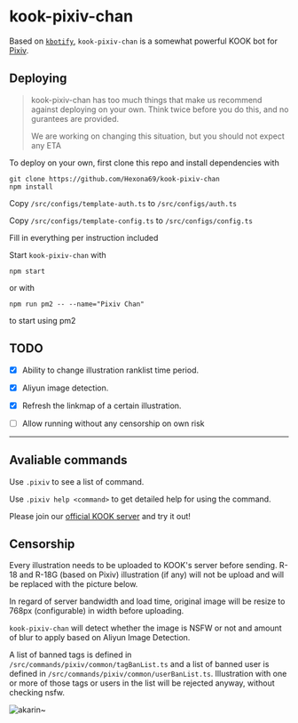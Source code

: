 # kook-pixiv-chan

Based on [`kbotify`](https://github.com/fi6/kBotify), `kook-pixiv-chan` is a somewhat powerful KOOK bot for [Pixiv](https://www.pixiv.net).

## Deploying

> kook-pixiv-chan has too much things that make us recommend against deploying on your own. Think twice before you do this, and no gurantees are provided.
>
> We are working on changing this situation, but you should not expect any ETA

To deploy on your own, first clone this repo and install dependencies with

```
git clone https://github.com/Hexona69/kook-pixiv-chan
npm install
```

Copy `/src/configs/template-auth.ts` to `/src/configs/auth.ts`

Copy `/src/configs/template-config.ts` to `/src/configs/config.ts`

Fill in everything per instruction included

Start `kook-pixiv-chan` with

```
npm start
```

or with

```
npm run pm2 -- --name="Pixiv Chan"
```

to start using pm2

## TODO

- [x] Ability to change illustration ranklist time period.
- [x] Aliyun image detection.
- [x] Refresh the linkmap of a certain illustration.
- [ ] Allow running without any censorship on own risk


---

## Avaliable commands

Use `.pixiv` to see a list of command.

Use `.pixiv help <command>` to get detailed help for using the command.

Please join our [official KOOK server](https://kook.top/iOOsLu) and try it out!

## Censorship

Every illustration needs to be uploaded to KOOK's server before sending. R-18 and R-18G (based on Pixiv) illustration (if any) will not be upload and will be replaced with the picture below.

In regard of server bandwidth and load time, original image will be resize to 768px (configurable) in width before uploading.

`kook-pixiv-chan` will detect whether the image is NSFW or not and amount of blur to apply based on Aliyun Image Detection.

A list of banned tags is defined in `/src/commands/pixiv/common/tagBanList.ts` and a list of banned user is defined in `/src/commands/pixiv/common/userBanList.ts`. Illustration with one or more of those tags or users in the list will be rejected anyway, without checking nsfw.

![akarin~](https://img.kaiheila.cn/assets/2022-07/vlOSxPNReJ0dw0dw.jpg)
